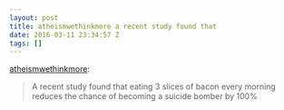 ```yaml
---
layout: post
title: atheismwethinkmore a recent study found that
date: 2016-03-11 23:34:57 Z
tags: []
---
```

[atheismwethinkmore](http://atheismwethinkmore.tumblr.com/post/139949033545/a-recent-study-found-that-eating-3-slices-of-bacon):

> A recent study found that eating 3 slices of bacon every morning reduces the chance of becoming a suicide bomber by 100%
